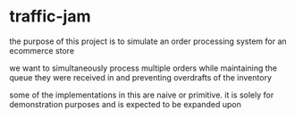 # traffic-jam

the purpose of this project is to simulate an order processing system for an
ecommerce store

we want to simultaneously process multiple orders while maintaining the queue
they were received in and preventing overdrafts of the inventory

some of the implementations in this are naive or primitive. it is solely for
demonstration purposes and is expected to be expanded upon
